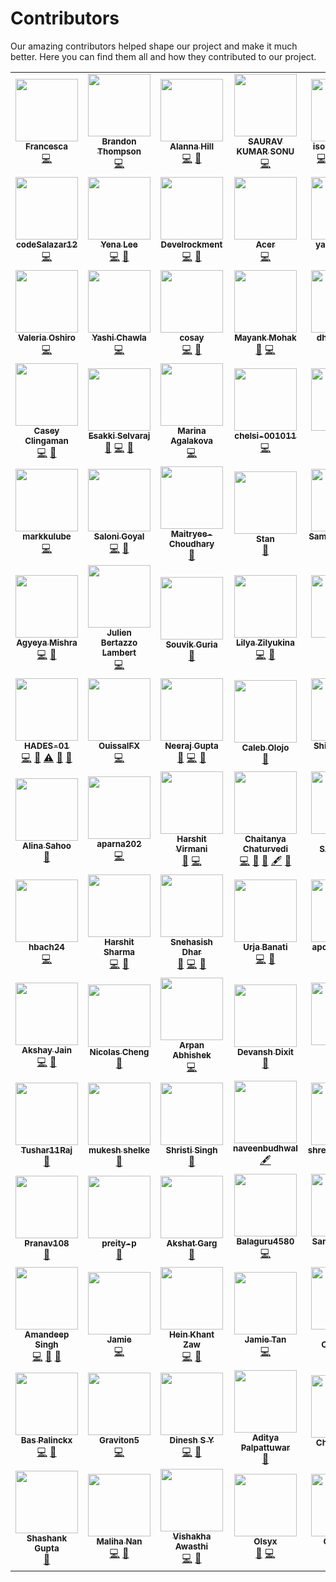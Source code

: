 # Contributors

Our amazing contributors helped shape our project and make it much better. Here you can find them all and how they contributed to our project.

<!-- ALL-CONTRIBUTORS-LIST:START - Do not remove or modify this section -->
<!-- prettier-ignore-start -->
<!-- markdownlint-disable -->
<table>
  <tr>
    <td align="center"><a href="https://github.com/FrancescaDev"><img src="https://avatars2.githubusercontent.com/u/26828959?v=4" width="100px;" alt=""/><br /><sub><b>Francesca</b></sub></a><br /><a href="https://github.com/sButtons/sbuttons/commits?author=FrancescaDev" title="Code">💻</a></td>
    <td align="center"><a href="https://github.com/bjthompson805"><img src="https://avatars0.githubusercontent.com/u/40772561?v=4" width="100px;" alt=""/><br /><sub><b>Brandon Thompson</b></sub></a><br /><a href="https://github.com/sButtons/sbuttons/commits?author=bjthompson805" title="Code">💻</a></td>
    <td align="center"><a href="https://github.com/alannaemmrie"><img src="https://avatars3.githubusercontent.com/u/70539882?v=4" width="100px;" alt=""/><br /><sub><b>Alanna Hill</b></sub></a><br /><a href="https://github.com/sButtons/sbuttons/commits?author=alannaemmrie" title="Code">💻</a> <a href="https://github.com/sButtons/sbuttons/commits?author=alannaemmrie" title="Documentation">📖</a></td>
    <td align="center"><a href="https://github.com/ItsmeSauravSonu"><img src="https://avatars2.githubusercontent.com/u/57924568?v=4" width="100px;" alt=""/><br /><sub><b>SAURAV KUMAR SONU</b></sub></a><br /><a href="https://github.com/sButtons/sbuttons/commits?author=ItsmeSauravSonu" title="Code">💻</a></td>
    <td align="center"><a href="https://github.com/isonnymichael"><img src="https://avatars2.githubusercontent.com/u/24585708?v=4" width="100px;" alt=""/><br /><sub><b>isonnymichael</b></sub></a><br /><a href="https://github.com/sButtons/sbuttons/commits?author=isonnymichael" title="Code">💻</a> <a href="https://github.com/sButtons/sbuttons/issues?q=author%3Aisonnymichael" title="Bug reports">🐛</a> <a href="#ideas-isonnymichael" title="Ideas, Planning, & Feedback">🤔</a> <a href="#content-isonnymichael" title="Content">🖋</a> <a href="https://github.com/sButtons/sbuttons/commits?author=isonnymichael" title="Documentation">📖</a></td>
    <td align="center"><a href="https://www.linkedin.com/in/pratyush-saxena18/?lipi=urn%3Ali%3Apage%3Ad_flagship3_resumebuilder%3B0U4bP5wwRGK9f05JO9CqHg%3D%3D"><img src="https://avatars3.githubusercontent.com/u/52444607?v=4" width="100px;" alt=""/><br /><sub><b>Pratyush</b></sub></a><br /><a href="https://github.com/sButtons/sbuttons/commits?author=Pratyush-Saxena" title="Code">💻</a> <a href="https://github.com/sButtons/sbuttons/issues?q=author%3APratyush-Saxena" title="Bug reports">🐛</a></td>
    <td align="center"><a href="https://github.com/NirajGohel"><img src="https://avatars1.githubusercontent.com/u/42432442?v=4" width="100px;" alt=""/><br /><sub><b>NirajGohel</b></sub></a><br /><a href="https://github.com/sButtons/sbuttons/commits?author=NirajGohel" title="Code">💻</a></td>
  </tr>
  <tr>
    <td align="center"><a href="https://github.com/codeSalazar12"><img src="https://avatars3.githubusercontent.com/u/66743585?v=4" width="100px;" alt=""/><br /><sub><b>codeSalazar12</b></sub></a><br /><a href="https://github.com/sButtons/sbuttons/commits?author=codeSalazar12" title="Code">💻</a></td>
    <td align="center"><a href="https://lee00286.github.io/portfolio/"><img src="https://avatars1.githubusercontent.com/u/33945159?v=4" width="100px;" alt=""/><br /><sub><b>Yena Lee</b></sub></a><br /><a href="https://github.com/sButtons/sbuttons/commits?author=lee00286" title="Code">💻</a> <a href="https://github.com/sButtons/sbuttons/commits?author=lee00286" title="Documentation">📖</a></td>
    <td align="center"><a href="http://www.develrockment.at"><img src="https://avatars2.githubusercontent.com/u/69122417?v=4" width="100px;" alt=""/><br /><sub><b>Develrockment</b></sub></a><br /><a href="https://github.com/sButtons/sbuttons/commits?author=Develrockment" title="Code">💻</a> <a href="https://github.com/sButtons/sbuttons/issues?q=author%3ADevelrockment" title="Bug reports">🐛</a></td>
    <td align="center"><a href="https://github.com/Hrishi-Raj"><img src="https://avatars2.githubusercontent.com/u/43838095?v=4" width="100px;" alt=""/><br /><sub><b>Acer</b></sub></a><br /><a href="https://github.com/sButtons/sbuttons/commits?author=Hrishi-Raj" title="Code">💻</a></td>
    <td align="center"><a href="https://github.com/yashgupta18"><img src="https://avatars0.githubusercontent.com/u/47364358?v=4" width="100px;" alt=""/><br /><sub><b>yashgupta18</b></sub></a><br /><a href="https://github.com/sButtons/sbuttons/commits?author=yashgupta18" title="Code">💻</a> <a href="#ideas-yashgupta18" title="Ideas, Planning, & Feedback">🤔</a> <a href="#example-yashgupta18" title="Examples">💡</a></td>
    <td align="center"><a href="https://github.com/ashleypean"><img src="https://avatars1.githubusercontent.com/u/50483172?v=4" width="100px;" alt=""/><br /><sub><b>Ashley Pean</b></sub></a><br /><a href="#content-ashleypean" title="Content">🖋</a></td>
    <td align="center"><a href="https://github.com/shubhampandeyhld"><img src="https://avatars3.githubusercontent.com/u/51791904?v=4" width="100px;" alt=""/><br /><sub><b>Shubham Pandey</b></sub></a><br /><a href="https://github.com/sButtons/sbuttons/commits?author=shubhampandeyhld" title="Code">💻</a> <a href="#ideas-shubhampandeyhld" title="Ideas, Planning, & Feedback">🤔</a></td>
  </tr>
  <tr>
    <td align="center"><a href="https://github.com/valeriaoshiro"><img src="https://avatars0.githubusercontent.com/u/21013123?v=4" width="100px;" alt=""/><br /><sub><b>Valeria Oshiro</b></sub></a><br /><a href="https://github.com/sButtons/sbuttons/commits?author=valeriaoshiro" title="Code">💻</a></td>
    <td align="center"><a href="https://github.com/Yashi-Chawla"><img src="https://avatars2.githubusercontent.com/u/59360600?v=4" width="100px;" alt=""/><br /><sub><b>Yashi Chawla</b></sub></a><br /><a href="https://github.com/sButtons/sbuttons/commits?author=Yashi-Chawla" title="Code">💻</a></td>
    <td align="center"><a href="https://github.com/cosay"><img src="https://avatars0.githubusercontent.com/u/10207897?v=4" width="100px;" alt=""/><br /><sub><b>cosay</b></sub></a><br /><a href="https://github.com/sButtons/sbuttons/commits?author=cosay" title="Code">💻</a> <a href="#design-cosay" title="Design">🎨</a></td>
    <td align="center"><a href="https://github.com/mayankmohak"><img src="https://avatars0.githubusercontent.com/u/63801800?v=4" width="100px;" alt=""/><br /><sub><b>Mayank Mohak</b></sub></a><br /><a href="https://github.com/sButtons/sbuttons/commits?author=mayankmohak" title="Documentation">📖</a> <a href="https://github.com/sButtons/sbuttons/commits?author=mayankmohak" title="Code">💻</a></td>
    <td align="center"><a href="https://github.com/dhruv-doshi"><img src="https://avatars2.githubusercontent.com/u/54642811?v=4" width="100px;" alt=""/><br /><sub><b>dhruv-doshi</b></sub></a><br /><a href="https://github.com/sButtons/sbuttons/commits?author=dhruv-doshi" title="Code">💻</a> <a href="https://github.com/sButtons/sbuttons/issues?q=author%3Adhruv-doshi" title="Bug reports">🐛</a></td>
    <td align="center"><a href="https://github.com/scottparkerdesign"><img src="https://avatars1.githubusercontent.com/u/69350102?v=4" width="100px;" alt=""/><br /><sub><b>scottparkerdesign</b></sub></a><br /><a href="https://github.com/sButtons/sbuttons/commits?author=scottparkerdesign" title="Code">💻</a></td>
    <td align="center"><a href="https://github.com/CodeMode1"><img src="https://avatars1.githubusercontent.com/u/22330930?v=4" width="100px;" alt=""/><br /><sub><b>CodeMode1</b></sub></a><br /><a href="https://github.com/sButtons/sbuttons/commits?author=CodeMode1" title="Code">💻</a></td>
  </tr>
  <tr>
    <td align="center"><a href="https://github.com/caseycling"><img src="https://avatars0.githubusercontent.com/u/46036864?v=4" width="100px;" alt=""/><br /><sub><b>Casey Clingaman</b></sub></a><br /><a href="https://github.com/sButtons/sbuttons/commits?author=caseycling" title="Code">💻</a> <a href="https://github.com/sButtons/sbuttons/issues?q=author%3Acaseycling" title="Bug reports">🐛</a></td>
    <td align="center"><a href="https://github.com/esakki-selvaraj"><img src="https://avatars3.githubusercontent.com/u/66409185?v=4" width="100px;" alt=""/><br /><sub><b>Esakki Selvaraj</b></sub></a><br /><a href="#ideas-esakki-selvaraj" title="Ideas, Planning, & Feedback">🤔</a> <a href="https://github.com/sButtons/sbuttons/commits?author=esakki-selvaraj" title="Code">💻</a> <a href="https://github.com/sButtons/sbuttons/issues?q=author%3Aesakki-selvaraj" title="Bug reports">🐛</a></td>
    <td align="center"><a href="https://github.com/agalakova-m"><img src="https://avatars3.githubusercontent.com/u/32621756?v=4" width="100px;" alt=""/><br /><sub><b>Marina Agalakova</b></sub></a><br /><a href="https://github.com/sButtons/sbuttons/commits?author=agalakova-m" title="Code">💻</a></td>
    <td align="center"><a href="https://github.com/chelsi-001011"><img src="https://avatars1.githubusercontent.com/u/57683338?v=4" width="100px;" alt=""/><br /><sub><b>chelsi-001011</b></sub></a><br /><a href="https://github.com/sButtons/sbuttons/commits?author=chelsi-001011" title="Code">💻</a></td>
    <td align="center"><a href="https://github.com/adityasinghbaghel"><img src="https://avatars0.githubusercontent.com/u/47221162?v=4" width="100px;" alt=""/><br /><sub><b>Aditya</b></sub></a><br /><a href="https://github.com/sButtons/sbuttons/commits?author=adityasinghbaghel" title="Code">💻</a> <a href="https://github.com/sButtons/sbuttons/issues?q=author%3Aadityasinghbaghel" title="Bug reports">🐛</a></td>
    <td align="center"><a href="https://github.com/zahra-abdullah"><img src="https://avatars1.githubusercontent.com/u/56398488?v=4" width="100px;" alt=""/><br /><sub><b>Zahra Abdullah</b></sub></a><br /><a href="https://github.com/sButtons/sbuttons/commits?author=zahra-abdullah" title="Code">💻</a> <a href="#ideas-zahra-abdullah" title="Ideas, Planning, & Feedback">🤔</a></td>
    <td align="center"><a href="https://github.com/reveurguy"><img src="https://avatars0.githubusercontent.com/u/59417546?v=4" width="100px;" alt=""/><br /><sub><b>Priyanshu Singh</b></sub></a><br /><a href="https://github.com/sButtons/sbuttons/issues?q=author%3Areveurguy" title="Bug reports">🐛</a></td>
  </tr>
  <tr>
    <td align="center"><a href="https://github.com/markkulube"><img src="https://avatars2.githubusercontent.com/u/34955942?v=4" width="100px;" alt=""/><br /><sub><b>markkulube</b></sub></a><br /><a href="https://github.com/sButtons/sbuttons/commits?author=markkulube" title="Code">💻</a></td>
    <td align="center"><a href="https://github.com/salonigoyal2309"><img src="https://avatars3.githubusercontent.com/u/48411357?v=4" width="100px;" alt=""/><br /><sub><b>Saloni Goyal</b></sub></a><br /><a href="https://github.com/sButtons/sbuttons/commits?author=salonigoyal2309" title="Code">💻</a> <a href="https://github.com/sButtons/sbuttons/commits?author=salonigoyal2309" title="Documentation">📖</a></td>
    <td align="center"><a href="https://github.com/Maitryee-Choudhary"><img src="https://avatars3.githubusercontent.com/u/67001353?v=4" width="100px;" alt=""/><br /><sub><b>Maitryee-Choudhary</b></sub></a><br /><a href="#ideas-Maitryee-Choudhary" title="Ideas, Planning, & Feedback">🤔</a></td>
    <td align="center"><a href="https://github.com/stanjdev"><img src="https://avatars3.githubusercontent.com/u/61481150?v=4" width="100px;" alt=""/><br /><sub><b>Stan</b></sub></a><br /><a href="https://github.com/sButtons/sbuttons/commits?author=stanjdev" title="Documentation">📖</a></td>
    <td align="center"><a href="https://github.com/AlacritousCreature"><img src="https://avatars3.githubusercontent.com/u/58398802?v=4" width="100px;" alt=""/><br /><sub><b>Sampada Kathar</b></sub></a><br /><a href="https://github.com/sButtons/sbuttons/commits?author=AlacritousCreature" title="Documentation">📖</a> <a href="https://github.com/sButtons/sbuttons/commits?author=AlacritousCreature" title="Code">💻</a> <a href="https://github.com/sButtons/sbuttons/issues?q=author%3AAlacritousCreature" title="Bug reports">🐛</a></td>
    <td align="center"><a href="https://github.com/aymenhamada"><img src="https://avatars1.githubusercontent.com/u/48280251?v=4" width="100px;" alt=""/><br /><sub><b>Aymen Hamada</b></sub></a><br /><a href="https://github.com/sButtons/sbuttons/commits?author=aymenhamada" title="Code">💻</a> <a href="https://github.com/sButtons/sbuttons/issues?q=author%3Aaymenhamada" title="Bug reports">🐛</a></td>
    <td align="center"><a href="https://github.com/JoanRosell"><img src="https://avatars0.githubusercontent.com/u/16722585?v=4" width="100px;" alt=""/><br /><sub><b>Joan</b></sub></a><br /><a href="https://github.com/sButtons/sbuttons/commits?author=JoanRosell" title="Code">💻</a></td>
  </tr>
  <tr>
    <td align="center"><a href="https://www.linkedin.com/in/agyeyamishra/"><img src="https://avatars0.githubusercontent.com/u/53916781?v=4" width="100px;" alt=""/><br /><sub><b>Agyeya Mishra</b></sub></a><br /><a href="https://github.com/sButtons/sbuttons/commits?author=AgyeyaMishra" title="Code">💻</a> <a href="https://github.com/sButtons/sbuttons/issues?q=author%3AAgyeyaMishra" title="Bug reports">🐛</a></td>
    <td align="center"><a href="https://github.com/JLambertazzo"><img src="https://avatars0.githubusercontent.com/u/42924425?v=4" width="100px;" alt=""/><br /><sub><b>Julien Bertazzo Lambert</b></sub></a><br /><a href="https://github.com/sButtons/sbuttons/commits?author=JLambertazzo" title="Code">💻</a></td>
    <td align="center"><a href="https://github.com/devSouvik"><img src="https://avatars3.githubusercontent.com/u/54489090?v=4" width="100px;" alt=""/><br /><sub><b>Souvik Guria</b></sub></a><br /><a href="#ideas-devSouvik" title="Ideas, Planning, & Feedback">🤔</a></td>
    <td align="center"><a href="https://codepen.io/keirafoxy"><img src="https://avatars0.githubusercontent.com/u/40696730?v=4" width="100px;" alt=""/><br /><sub><b>Lilya Zilyukina</b></sub></a><br /><a href="https://github.com/sButtons/sbuttons/commits?author=zilyukina" title="Code">💻</a> <a href="#ideas-zilyukina" title="Ideas, Planning, & Feedback">🤔</a></td>
    <td align="center"><a href="https://github.com/ruchikamuddinagiri"><img src="https://avatars2.githubusercontent.com/u/52284361?v=4" width="100px;" alt=""/><br /><sub><b>Ruchika </b></sub></a><br /><a href="https://github.com/sButtons/sbuttons/commits?author=ruchikamuddinagiri" title="Code">💻</a></td>
    <td align="center"><a href="https://github.com/vitoriapena"><img src="https://avatars2.githubusercontent.com/u/16581093?v=4" width="100px;" alt=""/><br /><sub><b>Vitória</b></sub></a><br /><a href="#ideas-vitoriapena" title="Ideas, Planning, & Feedback">🤔</a> <a href="https://github.com/sButtons/sbuttons/commits?author=vitoriapena" title="Code">💻</a></td>
    <td align="center"><a href="http://nichole.is"><img src="https://avatars3.githubusercontent.com/u/5521567?v=4" width="100px;" alt=""/><br /><sub><b>Nichole Dwight</b></sub></a><br /><a href="https://github.com/sButtons/sbuttons/commits?author=nicholedwight" title="Code">💻</a> <a href="#design-nicholedwight" title="Design">🎨</a> <a href="#content-nicholedwight" title="Content">🖋</a></td>
  </tr>
  <tr>
    <td align="center"><a href="https://github.com/HADES-01"><img src="https://avatars0.githubusercontent.com/u/52060608?v=4" width="100px;" alt=""/><br /><sub><b>HADES-01</b></sub></a><br /><a href="https://github.com/sButtons/sbuttons/commits?author=HADES-01" title="Code">💻</a> <a href="https://github.com/sButtons/sbuttons/issues?q=author%3AHADES-01" title="Bug reports">🐛</a> <a href="https://github.com/sButtons/sbuttons/commits?author=HADES-01" title="Tests">⚠️</a> <a href="https://github.com/sButtons/sbuttons/commits?author=HADES-01" title="Documentation">📖</a> <a href="https://github.com/sButtons/sbuttons/pulls?q=is%3Apr+reviewed-by%3AHADES-01" title="Reviewed Pull Requests">👀</a></td>
    <td align="center"><a href="https://github.com/OuissalFX"><img src="https://avatars3.githubusercontent.com/u/69321016?v=4" width="100px;" alt=""/><br /><sub><b>OuissalFX</b></sub></a><br /><a href="https://github.com/sButtons/sbuttons/commits?author=OuissalFX" title="Code">💻</a></td>
    <td align="center"><a href="https://github.com/Neeraj3508"><img src="https://avatars2.githubusercontent.com/u/55191873?v=4" width="100px;" alt=""/><br /><sub><b>Neeraj Gupta</b></sub></a><br /><a href="#ideas-Neeraj3508" title="Ideas, Planning, & Feedback">🤔</a> <a href="https://github.com/sButtons/sbuttons/commits?author=Neeraj3508" title="Code">💻</a> <a href="https://github.com/sButtons/sbuttons/issues?q=author%3ANeeraj3508" title="Bug reports">🐛</a></td>
    <td align="center"><a href="https://calebolojo.me"><img src="https://avatars3.githubusercontent.com/u/48127194?v=4" width="100px;" alt=""/><br /><sub><b>Caleb Olojo</b></sub></a><br /><a href="https://github.com/sButtons/sbuttons/commits?author=Caleb335" title="Documentation">📖</a></td>
    <td align="center"><a href="https://shikhargupta-in.github.io/"><img src="https://avatars1.githubusercontent.com/u/59876817?v=4" width="100px;" alt=""/><br /><sub><b>Shikhar Gupta</b></sub></a><br /><a href="https://github.com/sButtons/sbuttons/commits?author=shikhargupta-in" title="Code">💻</a></td>
    <td align="center"><a href="https://github.com/jad837"><img src="https://avatars2.githubusercontent.com/u/36992945?v=4" width="100px;" alt=""/><br /><sub><b>Saurabh Jadhav</b></sub></a><br /><a href="https://github.com/sButtons/sbuttons/commits?author=jad837" title="Documentation">📖</a> <a href="https://github.com/sButtons/sbuttons/issues?q=author%3Ajad837" title="Bug reports">🐛</a></td>
    <td align="center"><a href="https://github.com/alkatrivedi"><img src="https://avatars3.githubusercontent.com/u/58396306?v=4" width="100px;" alt=""/><br /><sub><b>alkatrivedi</b></sub></a><br /><a href="https://github.com/sButtons/sbuttons/commits?author=alkatrivedi" title="Code">💻</a></td>
  </tr>
  <tr>
    <td align="center"><a href="https://github.com/alinasahoo"><img src="https://avatars1.githubusercontent.com/u/71794673?v=4" width="100px;" alt=""/><br /><sub><b>Alina Sahoo</b></sub></a><br /><a href="#ideas-alinasahoo" title="Ideas, Planning, & Feedback">🤔</a></td>
    <td align="center"><a href="https://github.com/aparna202"><img src="https://avatars2.githubusercontent.com/u/62205350?v=4" width="100px;" alt=""/><br /><sub><b>aparna202</b></sub></a><br /><a href="https://github.com/sButtons/sbuttons/commits?author=aparna202" title="Code">💻</a></td>
    <td align="center"><a href="https://github.com/hvirmani"><img src="https://avatars0.githubusercontent.com/u/57362661?v=4" width="100px;" alt=""/><br /><sub><b>Harshit Virmani</b></sub></a><br /><a href="#ideas-hvirmani" title="Ideas, Planning, & Feedback">🤔</a> <a href="https://github.com/sButtons/sbuttons/commits?author=hvirmani" title="Code">💻</a></td>
    <td align="center"><a href="https://github.com/chaitanya4vedi"><img src="https://avatars0.githubusercontent.com/u/46573355?v=4" width="100px;" alt=""/><br /><sub><b>Chaitanya Chaturvedi</b></sub></a><br /><a href="https://github.com/sButtons/sbuttons/commits?author=chaitanya4vedi" title="Code">💻</a> <a href="#ideas-chaitanya4vedi" title="Ideas, Planning, & Feedback">🤔</a> <a href="#tool-chaitanya4vedi" title="Tools">🔧</a> <a href="#content-chaitanya4vedi" title="Content">🖋</a> <a href="#design-chaitanya4vedi" title="Design">🎨</a></td>
    <td align="center"><a href="https://github.com/Charu271"><img src="https://avatars0.githubusercontent.com/u/60181628?v=4" width="100px;" alt=""/><br /><sub><b>CHARU SACHDEVA</b></sub></a><br /><a href="#ideas-Charu271" title="Ideas, Planning, & Feedback">🤔</a> <a href="https://github.com/sButtons/sbuttons/commits?author=Charu271" title="Code">💻</a></td>
    <td align="center"><a href="https://github.com/anonyda"><img src="https://avatars2.githubusercontent.com/u/30036456?v=4" width="100px;" alt=""/><br /><sub><b>Nida Shaikh</b></sub></a><br /><a href="#ideas-anonyda" title="Ideas, Planning, & Feedback">🤔</a> <a href="https://github.com/sButtons/sbuttons/commits?author=anonyda" title="Code">💻</a> <a href="#design-anonyda" title="Design">🎨</a></td>
    <td align="center"><a href="https://github.com/martin-garcia-blanco"><img src="https://avatars3.githubusercontent.com/u/44866678?v=4" width="100px;" alt=""/><br /><sub><b>Martín García Blanco</b></sub></a><br /><a href="https://github.com/sButtons/sbuttons/commits?author=martin-garcia-blanco" title="Code">💻</a></td>
  </tr>
  <tr>
    <td align="center"><a href="https://github.com/hbach24"><img src="https://avatars2.githubusercontent.com/u/57569284?v=4" width="100px;" alt=""/><br /><sub><b>hbach24</b></sub></a><br /><a href="https://github.com/sButtons/sbuttons/commits?author=hbach24" title="Code">💻</a></td>
    <td align="center"><a href="https://sourcerer.io/icoderharshit"><img src="https://avatars3.githubusercontent.com/u/55023091?v=4" width="100px;" alt=""/><br /><sub><b>Harshit Sharma</b></sub></a><br /><a href="https://github.com/sButtons/sbuttons/commits?author=icoderharshit" title="Code">💻</a> <a href="#design-icoderharshit" title="Design">🎨</a></td>
    <td align="center"><a href="https://dsnehasish74.github.io/portfolio/"><img src="https://avatars0.githubusercontent.com/u/58779604?v=4" width="100px;" alt=""/><br /><sub><b>Snehasish Dhar</b></sub></a><br /><a href="https://github.com/sButtons/sbuttons/issues?q=author%3Adsnehasish74" title="Bug reports">🐛</a> <a href="https://github.com/sButtons/sbuttons/commits?author=dsnehasish74" title="Code">💻</a> <a href="#ideas-dsnehasish74" title="Ideas, Planning, & Feedback">🤔</a></td>
    <td align="center"><a href="https://github.com/ub2906"><img src="https://avatars1.githubusercontent.com/u/48362988?v=4" width="100px;" alt=""/><br /><sub><b>Urja Banati</b></sub></a><br /><a href="https://github.com/sButtons/sbuttons/commits?author=ub2906" title="Code">💻</a> <a href="#ideas-ub2906" title="Ideas, Planning, & Feedback">🤔</a></td>
    <td align="center"><a href="https://github.com/apoorvakadam"><img src="https://avatars1.githubusercontent.com/u/32300994?v=4" width="100px;" alt=""/><br /><sub><b>apoorvakadam</b></sub></a><br /><a href="https://github.com/sButtons/sbuttons/commits?author=apoorvakadam" title="Tests">⚠️</a> <a href="https://github.com/sButtons/sbuttons/commits?author=apoorvakadam" title="Code">💻</a></td>
    <td align="center"><a href="https://github.com/Rohit-Gupta11"><img src="https://avatars3.githubusercontent.com/u/63785612?v=4" width="100px;" alt=""/><br /><sub><b>Rohit Gupta</b></sub></a><br /><a href="https://github.com/sButtons/sbuttons/commits?author=Rohit-Gupta11" title="Code">💻</a></td>
    <td align="center"><a href="https://github.com/ShrutiJha31"><img src="https://avatars2.githubusercontent.com/u/68193836?v=4" width="100px;" alt=""/><br /><sub><b>Shruti Jha</b></sub></a><br /><a href="#ideas-ShrutiJha31" title="Ideas, Planning, & Feedback">🤔</a></td>
  </tr>
  <tr>
    <td align="center"><a href="https://github.com/1880akshay"><img src="https://avatars3.githubusercontent.com/u/56107242?v=4" width="100px;" alt=""/><br /><sub><b>Akshay Jain</b></sub></a><br /><a href="https://github.com/sButtons/sbuttons/commits?author=1880akshay" title="Code">💻</a> <a href="https://github.com/sButtons/sbuttons/issues?q=author%3A1880akshay" title="Bug reports">🐛</a></td>
    <td align="center"><a href="https://github.com/Nicolakacha"><img src="https://avatars3.githubusercontent.com/u/60566603?v=4" width="100px;" alt=""/><br /><sub><b>Nicolas Cheng</b></sub></a><br /><a href="#ideas-Nicolakacha" title="Ideas, Planning, & Feedback">🤔</a></td>
    <td align="center"><a href="http://arpancodes.io"><img src="https://avatars1.githubusercontent.com/u/42417893?v=4" width="100px;" alt=""/><br /><sub><b>Arpan Abhishek</b></sub></a><br /><a href="https://github.com/sButtons/sbuttons/commits?author=arpancodes" title="Code">💻</a></td>
    <td align="center"><a href="https://github.com/DevanshD3"><img src="https://avatars1.githubusercontent.com/u/64734319?v=4" width="100px;" alt=""/><br /><sub><b>Devansh Dixit</b></sub></a><br /><a href="#design-DevanshD3" title="Design">🎨</a></td>
    <td align="center"><a href="https://github.com/Haniket"><img src="https://avatars0.githubusercontent.com/u/56249429?v=4" width="100px;" alt=""/><br /><sub><b>Haniket</b></sub></a><br /><a href="https://github.com/sButtons/sbuttons/commits?author=Haniket" title="Code">💻</a></td>
    <td align="center"><a href="https://github.com/Archis19"><img src="https://avatars3.githubusercontent.com/u/53935459?v=4" width="100px;" alt=""/><br /><sub><b>Archisman Hota</b></sub></a><br /><a href="#ideas-Archis19" title="Ideas, Planning, & Feedback">🤔</a> <a href="#content-Archis19" title="Content">🖋</a></td>
    <td align="center"><a href="https://github.com/abdullah2205"><img src="https://avatars0.githubusercontent.com/u/45143018?v=4" width="100px;" alt=""/><br /><sub><b>muhammad_abdullah</b></sub></a><br /><a href="#ideas-abdullah2205" title="Ideas, Planning, & Feedback">🤔</a></td>
  </tr>
  <tr>
    <td align="center"><a href="https://github.com/Tushar11Raj"><img src="https://avatars2.githubusercontent.com/u/52966308?v=4" width="100px;" alt=""/><br /><sub><b>Tushar11Raj</b></sub></a><br /><a href="#ideas-Tushar11Raj" title="Ideas, Planning, & Feedback">🤔</a></td>
    <td align="center"><a href="https://github.com/mukesh2309"><img src="https://avatars3.githubusercontent.com/u/67261625?v=4" width="100px;" alt=""/><br /><sub><b>mukesh shelke</b></sub></a><br /><a href="#ideas-mukesh2309" title="Ideas, Planning, & Feedback">🤔</a></td>
    <td align="center"><a href="https://github.com/confusedcoder1"><img src="https://avatars1.githubusercontent.com/u/55556359?v=4" width="100px;" alt=""/><br /><sub><b>Shristi Singh</b></sub></a><br /><a href="#ideas-confusedcoder1" title="Ideas, Planning, & Feedback">🤔</a></td>
    <td align="center"><a href="https://portfolio-e0c02.firebaseapp.com/"><img src="https://avatars1.githubusercontent.com/u/31659864?v=4" width="100px;" alt=""/><br /><sub><b>naveenbudhwal</b></sub></a><br /><a href="#content-naveenbudhwal" title="Content">🖋</a></td>
    <td align="center"><a href="https://github.com/shreyamodi1999"><img src="https://avatars3.githubusercontent.com/u/54990826?v=4" width="100px;" alt=""/><br /><sub><b>shreyamodi1999</b></sub></a><br /><a href="#ideas-shreyamodi1999" title="Ideas, Planning, & Feedback">🤔</a></td>
    <td align="center"><a href="https://github.com/nitish-awasthi"><img src="https://avatars3.githubusercontent.com/u/61836272?v=4" width="100px;" alt=""/><br /><sub><b>Nitish Awasthi</b></sub></a><br /><a href="#content-nitish-awasthi" title="Content">🖋</a></td>
    <td align="center"><a href="https://github.com/EmpalGentong"><img src="https://avatars0.githubusercontent.com/u/63853541?v=4" width="100px;" alt=""/><br /><sub><b>EmpalGentong</b></sub></a><br /><a href="#ideas-EmpalGentong" title="Ideas, Planning, & Feedback">🤔</a></td>
  </tr>
  <tr>
    <td align="center"><a href="https://github.com/Pranav108"><img src="https://avatars1.githubusercontent.com/u/56934594?v=4" width="100px;" alt=""/><br /><sub><b>Pranav108</b></sub></a><br /><a href="https://github.com/sButtons/sbuttons/commits?author=Pranav108" title="Documentation">📖</a></td>
    <td align="center"><a href="https://github.com/preity-p"><img src="https://avatars1.githubusercontent.com/u/69975807?v=4" width="100px;" alt=""/><br /><sub><b>preity-p</b></sub></a><br /><a href="#ideas-preity-p" title="Ideas, Planning, & Feedback">🤔</a></td>
    <td align="center"><a href="https://github.com/akshatgarg12"><img src="https://avatars2.githubusercontent.com/u/60404253?v=4" width="100px;" alt=""/><br /><sub><b>Akshat Garg</b></sub></a><br /><a href="#ideas-akshatgarg12" title="Ideas, Planning, & Feedback">🤔</a></td>
    <td align="center"><a href="https://github.com/Balaguru4580"><img src="https://avatars1.githubusercontent.com/u/61746056?v=4" width="100px;" alt=""/><br /><sub><b>Balaguru4580</b></sub></a><br /><a href="https://github.com/sButtons/sbuttons/commits?author=Balaguru4580" title="Code">💻</a></td>
    <td align="center"><a href="https://github.com/SanyuktaSaha"><img src="https://avatars0.githubusercontent.com/u/36417473?v=4" width="100px;" alt=""/><br /><sub><b>Sanyukta Saha</b></sub></a><br /><a href="https://github.com/sButtons/sbuttons/commits?author=SanyuktaSaha" title="Code">💻</a> <a href="https://github.com/sButtons/sbuttons/issues?q=author%3ASanyuktaSaha" title="Bug reports">🐛</a></td>
    <td align="center"><a href="https://khushali77.github.io/"><img src="https://avatars1.githubusercontent.com/u/56497513?v=4" width="100px;" alt=""/><br /><sub><b>Khushali Shah</b></sub></a><br /><a href="#content-khushali77" title="Content">🖋</a></td>
    <td align="center"><a href="https://znuri.com/"><img src="https://avatars2.githubusercontent.com/u/30076439?v=4" width="100px;" alt=""/><br /><sub><b>Zuhdan Nur Ihsan</b></sub></a><br /><a href="https://github.com/sButtons/sbuttons/commits?author=Zuhdannur" title="Code">💻</a></td>
  </tr>
  <tr>
    <td align="center"><a href="https://github.com/adsingh14"><img src="https://avatars2.githubusercontent.com/u/35252877?v=4" width="100px;" alt=""/><br /><sub><b>Amandeep Singh</b></sub></a><br /><a href="https://github.com/sButtons/sbuttons/commits?author=adsingh14" title="Code">💻</a> <a href="#ideas-adsingh14" title="Ideas, Planning, & Feedback">🤔</a> <a href="https://github.com/sButtons/sbuttons/commits?author=adsingh14" title="Documentation">📖</a></td>
    <td align="center"><a href="https://github.com/jamieleo93"><img src="https://avatars1.githubusercontent.com/u/19117470?v=4" width="100px;" alt=""/><br /><sub><b>Jamie</b></sub></a><br /><a href="https://github.com/sButtons/sbuttons/commits?author=jamieleo93" title="Code">💻</a></td>
    <td align="center"><a href="https://github.com/HeinKhantZaw"><img src="https://avatars0.githubusercontent.com/u/40730345?v=4" width="100px;" alt=""/><br /><sub><b>Hein Khant Zaw</b></sub></a><br /><a href="https://github.com/sButtons/sbuttons/commits?author=HeinKhantZaw" title="Code">💻</a> <a href="#tool-HeinKhantZaw" title="Tools">🔧</a></td>
    <td align="center"><a href="https://github.com/jlt10"><img src="https://avatars2.githubusercontent.com/u/31869974?v=4" width="100px;" alt=""/><br /><sub><b>Jamie Tan</b></sub></a><br /><a href="https://github.com/sButtons/sbuttons/commits?author=jlt10" title="Code">💻</a></td>
    <td align="center"><a href="https://www.linkedin.com/in/soumik-chaudhuri-717bba18a/"><img src="https://avatars1.githubusercontent.com/u/52635583?v=4" width="100px;" alt=""/><br /><sub><b>Soumik Chaudhuri</b></sub></a><br /><a href="https://github.com/sButtons/sbuttons/commits?author=pinkman7009" title="Code">💻</a> <a href="https://github.com/sButtons/sbuttons/issues?q=author%3Apinkman7009" title="Bug reports">🐛</a></td>
    <td align="center"><a href="https://necro.tech"><img src="https://avatars1.githubusercontent.com/u/4073413?v=4" width="100px;" alt=""/><br /><sub><b>NecroTechno</b></sub></a><br /><a href="#design-NecroTechno" title="Design">🎨</a></td>
    <td align="center"><a href="http://kimbo.com"><img src="https://avatars2.githubusercontent.com/u/30212959?v=4" width="100px;" alt=""/><br /><sub><b>Ebuka Achonwa</b></sub></a><br /><a href="#design-Mancancode" title="Design">🎨</a></td>
  </tr>
  <tr>
    <td align="center"><a href="https://github.com/baspalinckx"><img src="https://avatars3.githubusercontent.com/u/27728063?v=4" width="100px;" alt=""/><br /><sub><b>Bas Palinckx</b></sub></a><br /><a href="https://github.com/sButtons/sbuttons/commits?author=baspalinckx" title="Code">💻</a> <a href="#ideas-baspalinckx" title="Ideas, Planning, & Feedback">🤔</a></td>
    <td align="center"><a href="https://github.com/Graviton5"><img src="https://avatars1.githubusercontent.com/u/47978767?v=4" width="100px;" alt=""/><br /><sub><b>Graviton5</b></sub></a><br /><a href="https://github.com/sButtons/sbuttons/commits?author=Graviton5" title="Code">💻</a></td>
    <td align="center"><a href="http://dineshsy.live"><img src="https://avatars0.githubusercontent.com/u/50043613?v=4" width="100px;" alt=""/><br /><sub><b>Dinesh S Y</b></sub></a><br /><a href="https://github.com/sButtons/sbuttons/commits?author=dineshsy" title="Code">💻</a> <a href="https://github.com/sButtons/sbuttons/issues?q=author%3Adineshsy" title="Bug reports">🐛</a></td>
    <td align="center"><a href="https://github.com/APalpattuwar7"><img src="https://avatars1.githubusercontent.com/u/24300489?v=4" width="100px;" alt=""/><br /><sub><b>Aditya Palpattuwar</b></sub></a><br /><a href="https://github.com/sButtons/sbuttons/commits?author=APalpattuwar7" title="Documentation">📖</a></td>
    <td align="center"><a href="http://chriswm.co.uk"><img src="https://avatars1.githubusercontent.com/u/14947336?v=4" width="100px;" alt=""/><br /><sub><b>Chris Mercer</b></sub></a><br /><a href="https://github.com/sButtons/sbuttons/commits?author=chriswmercer" title="Documentation">📖</a></td>
    <td align="center"><a href="http://spoctone.me"><img src="https://avatars1.githubusercontent.com/u/47655017?v=4" width="100px;" alt=""/><br /><sub><b>Subham Patel</b></sub></a><br /><a href="https://github.com/sButtons/sbuttons/commits?author=SPOCTONE" title="Documentation">📖</a></td>
    <td align="center"><a href="https://github.com/JakubIwanowski"><img src="https://avatars0.githubusercontent.com/u/25127286?v=4" width="100px;" alt=""/><br /><sub><b>Jakub Iwanowski</b></sub></a><br /><a href="https://github.com/sButtons/sbuttons/commits?author=JakubIwanowski" title="Code">💻</a></td>
  </tr>
  <tr>
    <td align="center"><a href="https://github.com/shngt"><img src="https://avatars0.githubusercontent.com/u/20009551?v=4" width="100px;" alt=""/><br /><sub><b>Shashank Gupta</b></sub></a><br /><a href="https://github.com/sButtons/sbuttons/commits?author=shngt" title="Documentation">📖</a></td>
    <td align="center"><a href="http://malihanan.com"><img src="https://avatars3.githubusercontent.com/u/50942732?v=4" width="100px;" alt=""/><br /><sub><b>Maliha Nan</b></sub></a><br /><a href="https://github.com/sButtons/sbuttons/commits?author=malihanan" title="Code">💻</a> <a href="#ideas-malihanan" title="Ideas, Planning, & Feedback">🤔</a></td>
    <td align="center"><a href="https://github.com/VishakhaAwasthi01"><img src="https://avatars1.githubusercontent.com/u/45326880?v=4" width="100px;" alt=""/><br /><sub><b>Vishakha Awasthi</b></sub></a><br /><a href="https://github.com/sButtons/sbuttons/commits?author=VishakhaAwasthi01" title="Code">💻</a> <a href="#ideas-VishakhaAwasthi01" title="Ideas, Planning, & Feedback">🤔</a></td>
    <td align="center"><a href="https://twitter.com/_Darkatom_"><img src="https://avatars3.githubusercontent.com/u/6599907?v=4" width="100px;" alt=""/><br /><sub><b>Olsyx</b></sub></a><br /><a href="#ideas-Olsyx" title="Ideas, Planning, & Feedback">🤔</a> <a href="https://github.com/sButtons/sbuttons/commits?author=Olsyx" title="Code">💻</a></td>
    <td align="center"><a href="https://github.com/gokul112"><img src="https://avatars2.githubusercontent.com/u/11469509?v=4" width="100px;" alt=""/><br /><sub><b>Gokul Raj </b></sub></a><br /><a href="https://github.com/sButtons/sbuttons/commits?author=gokul112" title="Code">💻</a></td>
    <td align="center"><a href="https://github.com/mohitshende"><img src="https://avatars0.githubusercontent.com/u/54403334?v=4" width="100px;" alt=""/><br /><sub><b>mohitshende</b></sub></a><br /><a href="https://github.com/sButtons/sbuttons/commits?author=mohitshende" title="Code">💻</a> <a href="#content-mohitshende" title="Content">🖋</a></td>
  </tr>
</table>

<!-- markdownlint-enable -->
<!-- prettier-ignore-end -->
<!-- ALL-CONTRIBUTORS-LIST:END -->
